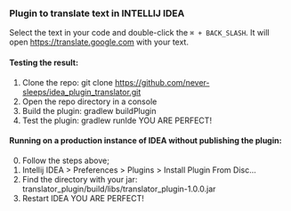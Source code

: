 ### Plugin to translate text in INTELLIJ IDEA

Select the text in your code and double-click the `⌘ + BACK_SLASH`. It will open https://translate.google.com with your text.

#### Testing the result:
1. Clone the repo: git clone https://github.com/never-sleeps/idea_plugin_translator.git
2. Open the repo directory in a console
3. Build the plugin: gradlew buildPlugin
4. Test the plugin: gradlew runIde
YOU ARE PERFECT!

#### Running on a production instance of IDEA without publishing the plugin:
0. Follow the steps above;
1. Intellij IDEA > Preferences > Plugins > Install Plugin From Disc...
2. Find the directory with your jar: translator_plugin/build/libs/translator_plugin-1.0.0.jar
3. Restart IDEA
YOU ARE PERFECT!